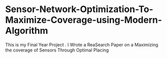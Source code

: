 # Sensor-Network-Optimization-To-Maximize-Coverage-using-Modern-Algorithm
This is my Final Year Project . I Wrote a ReaSearch Paper on a Maximizing the coverage of Sensors Through Optimal Placing
